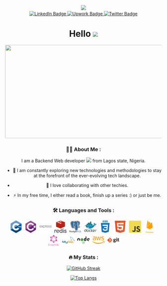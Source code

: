
<div id="header" align="center">
<img src ="https://tenor.com/view/oh-yeah-mochi-peach-cat-corean-gif-5768447533015186101"/>
 
 <div id="badges">
  <a href="https://www.linkedin.com/in/eniola-caleb-olagbegi-2609272a4/">
    <img src="https://img.shields.io/badge/LinkedIn-blue?style=for-the-badge&logo=linkedin&logoColor=white" alt="LinkedIn Badge"/>
  </a>
   <a href="upwork.com/freelancers/~018992f035cd4986de">
  <img src="https://img.shields.io/badge/Upwork-green?style=for-the-badge&logo=upwork&logoColor=white" alt="Upwork Badge"/>
</a>
  <a href="https://x.com/Calebiishim">
    <img src="https://img.shields.io/badge/Twitter-blue?style=for-the-badge&logo=twitter&logoColor=white" alt="Twitter Badge"/>
  </a>
</div>
 
 <h1>
  Hello
  <img src="https://camo.githubusercontent.com/0c732027af8a28d138e3698181f7be7c9b97d443b4beb9c7ce8ec4cffc6b4767/68747470733a2f2f6d656469612e67697068792e636f6d2f6d656469612f6876524a434c467a6361737252346961377a2f67697068792e676966" width="30px"/>
</h1>
 
 <div align="center">
  <img src="https://i.giphy.com/media/v1.Y2lkPTc5MGI3NjExMmc5czduZHByMGpuaTZpZGFqZDdxcXE4ZmpocGNxYnV2bW0xbnFqcyZlcD12MV9pbnRlcm5hbF9naWZfYnlfaWQmY3Q9Zw/vohOR29F78sGk/giphy.gif" width="600" height="300"/>
</div>
 
### :man_technologist: About Me :
 I am a Backend Web developer <img src="https://media.giphy.com/media/WUlplcMpOCEmTGBtBW/giphy.gif" width="30"> from Lagos state, Nigeria.
 
 - :telescope: I am constantly exploring new technologies and methodologies to stay at the forefront of the ever-evolving tech landscape.

- :seedling: I love collaborating with other techies.

- :zap: In my free time, I either read a book, finish up a series :) or just be me.

 
 ### :hammer_and_wrench: Languages and Tools :
 
 <div>
   <img src="https://github.com/devicons/devicon/blob/master/icons/cplusplus/cplusplus-original.svg" title="C++" alt="C++" width="40" height="40"/>&nbsp;
<img src="https://github.com/devicons/devicon/blob/master/icons/csharp/csharp-original.svg" title="C#" alt="C#" width="40" height="40"/>&nbsp;
   <img src="https://github.com/devicons/devicon/blob/master/icons/express/express-original-wordmark.svg" title="Express.js" alt="Express.js" width="40" height="40"/>&nbsp;
   <img src="https://github.com/devicons/devicon/blob/master/icons/redis/redis-original-wordmark.svg" title="Redis" alt="Redis" width="40" height="40"/>&nbsp;
 <img src="https://github.com/devicons/devicon/blob/master/icons/postgresql/postgresql-original-wordmark.svg" title="PostgreSQL" alt="PostgreSQL" width="40" height="40"/>&nbsp;
 <img src="https://github.com/devicons/devicon/blob/master/icons/docker/docker-original-wordmark.svg" title="Docker" alt="Docker" width="40" height="40"/>&nbsp;
  <img src="https://github.com/devicons/devicon/blob/master/icons/css3/css3-plain-wordmark.svg"  title="CSS3" alt="CSS" width="40" height="40"/>&nbsp;
  <img src="https://github.com/devicons/devicon/blob/master/icons/html5/html5-original.svg" title="HTML5" alt="HTML" width="40" height="40"/>&nbsp;
  <img src="https://github.com/devicons/devicon/blob/master/icons/javascript/javascript-original.svg" title="JavaScript" alt="JavaScript" width="40" height="40"/>&nbsp;
  <img src="https://github.com/devicons/devicon/blob/master/icons/firebase/firebase-plain-wordmark.svg" title="Firebase" alt="Firebase" width="40" height="40"/>&nbsp;
 <img src="https://github.com/devicons/devicon/blob/master/icons/graphql/graphql-original-wordmark.svg" title="GraphQL" alt="GraphQL" width="40" height="40"/>&nbsp;
  <img src="https://github.com/devicons/devicon/blob/master/icons/mysql/mysql-original-wordmark.svg" title="MySQL"  alt="MySQL" width="40" height="40"/>&nbsp;
  <img src="https://github.com/devicons/devicon/blob/master/icons/nodejs/nodejs-original-wordmark.svg" title="NodeJS" alt="NodeJS" width="40" height="40"/>&nbsp;
  <img src="https://github.com/devicons/devicon/blob/master/icons/amazonwebservices/amazonwebservices-plain-wordmark.svg" title="AWS" alt="AWS" width="40" height="40"/>&nbsp;
  <img src="https://github.com/devicons/devicon/blob/master/icons/git/git-original-wordmark.svg" title="Git" **alt="Git" width="40" height="40"/>
</div>


### :fire: My Stats :
[![GitHub Streak](http://github-readme-streak-stats.herokuapp.com?user=eni21-star&theme=dark&background=000000)](https://git.io/streak-stats)
 
 [![Top Langs](https://github-readme-stats.vercel.app/api/top-langs/?username=eni21-star&layout=compact&theme=vision-friendly-dark)](https://github.com/anuraghazra/github-readme-stats)
 




 

 
 </div>
 
